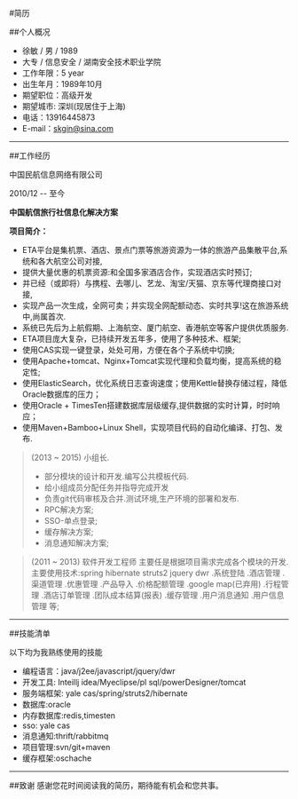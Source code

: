#简历

##个人概况

* 徐敏 / 男 / 1989
* 大专 / 信息安全 / 湖南安全技术职业学院
* 工作年限：5 year
* 出生年月：1989年10月
* 期望职位：高级开发
* 期望城市: 深圳(现居住于上海)
* 电话：13916445873
* E-mail：skgin@sina.com

------

##工作经历 


中国民航信息网络有限公司    


2010/12 -- 至今 

**中国航信旅行社信息化解决方案**

**项目简介：**

* ETA平台是集机票、酒店、景点门票等旅游资源为一体的旅游产品集散平台,系统和各大航空公司对接,
* 提供大量优惠的机票资源:和全国多家酒店合作，实现酒店实时预订;
* 并已经（或即将）与携程、去哪儿、艺龙、淘宝/天猫、京东等代理商接口对接,
* 实现产品一次生成，全网可卖；并实现全网配额动态、实时共享!这在旅游系统中,尚属首次.
* 系统已先后为上航假期、上海航空、厦门航空、香港航空等客户提供优质服务.
* ETA项目庞大复杂，已持续开发五年多，使用了多种技术、框架;
* 使用CAS实现一键登录，处处可用，方便在各个子系统中切换;
* 使用Apache+tomcat、Nginx+Tomcat实现代理和负载均衡，提高系统的稳定性;
* 使用ElasticSearch，优化系统日志查询速度；使用Kettle替换存储过程，降低Oracle数据库的压力；
* 使用Oracle + TimesTen搭建数据库层级缓存,提供数据的实时计算，时时响应；
* 使用Maven+Bamboo+Linux Shell，实现项目代码的自动化编译、打包、发布.

>(2013 ~ 2015) 小组长.
>* 部分模块的设计和开发.编写公共模板代码.
>* 给小组成员分配任务并指导完成开发
>* 负责git代码审核及合并.测试环境,生产环境的部署和发布.
>* RPC解决方案;
>* SSO-单点登录;
>* 缓存解决方案;
>* 消息通知解决方案;

>(2011 ~ 2013) 软件开发工程师 
>主要任是根据项目需求完成各个模块的开发.
>主要使用技术:spring hibernate struts2 jquery dwr
>.系统登陆
>.酒店管理
>.渠道管理
>.优惠管理
>.产品导入
>.价格配额管理
>.google map(已弃用)
>.行程管理
>.酒店订单管理
>.团队成本结算(报表)
>.缓存管理
>.用户消息通知
>.用户信息管理 等;




------

##技能清单

以下均为我熟练使用的技能

* 编程语言：java/j2ee/javascript/jquery/dwr
* 开发工具: Inteillj idea/Myeclipse/pl sql/powerDesigner/tomcat
* 服务端框架: yale cas/spring/struts2/hibernate
* 数据库:oracle
* 内存数据库:redis,timesten
* sso: yale cas
* 消息通知:thrift/rabbitmq
* 项目管理:svn/git+maven
* 缓存框架:oschache

------

##致谢
感谢您花时间阅读我的简历，期待能有机会和您共事。
